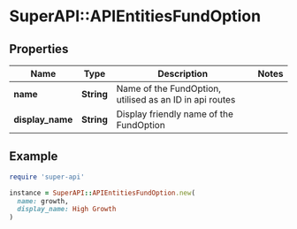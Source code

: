# SuperAPI::APIEntitiesFundOption

## Properties

| Name | Type | Description | Notes |
| ---- | ---- | ----------- | ----- |
| **name** | **String** | Name of the FundOption, utilised as an ID in api routes |  |
| **display_name** | **String** | Display friendly name of the FundOption |  |

## Example

```ruby
require 'super-api'

instance = SuperAPI::APIEntitiesFundOption.new(
  name: growth,
  display_name: High Growth
)
```

